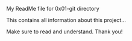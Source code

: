 My ReadMe file for 0x01-git directory

This contains all information about this project...

Make sure to read and understand. Thank you!
